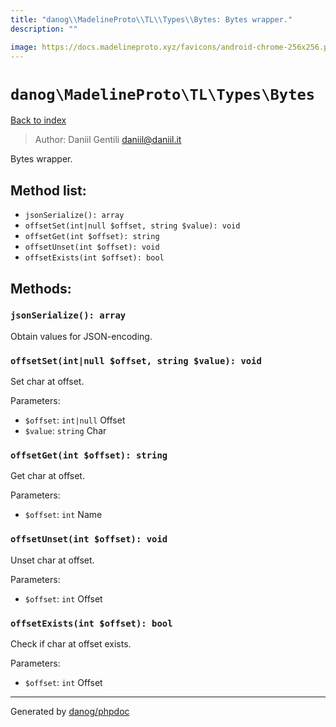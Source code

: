 ```yaml
---
title: "danog\\MadelineProto\\TL\\Types\\Bytes: Bytes wrapper."
description: ""

image: https://docs.madelineproto.xyz/favicons/android-chrome-256x256.png
---
```

# `danog\MadelineProto\TL\Types\Bytes`
[Back to index](../../../../index.md)

> Author: Daniil Gentili <daniil@daniil.it>  
  

Bytes wrapper.  




## Method list:
* `jsonSerialize(): array`
* `offsetSet(int|null $offset, string $value): void`
* `offsetGet(int $offset): string`
* `offsetUnset(int $offset): void`
* `offsetExists(int $offset): bool`

## Methods:
### `jsonSerialize(): array`

Obtain values for JSON-encoding.



### `offsetSet(int|null $offset, string $value): void`

Set char at offset.


Parameters:
* `$offset`: `int|null` Offset  
* `$value`: `string` Char  



### `offsetGet(int $offset): string`

Get char at offset.


Parameters:
* `$offset`: `int` Name  



### `offsetUnset(int $offset): void`

Unset char at offset.


Parameters:
* `$offset`: `int` Offset  



### `offsetExists(int $offset): bool`

Check if char at offset exists.


Parameters:
* `$offset`: `int` Offset  



---
Generated by [danog/phpdoc](https://phpdoc.daniil.it)

